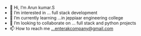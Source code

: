 - 👋 Hi, I’m Arun kumar.S
- 👀 I’m interested in ... full stack development
- 🌱 I’m currently learning ...in jeppiaar engineering college
- 💞️ I’m looking to collaborate on ... full stack and python projects
- 📫 How to reach me ...enterakcompany@gmail.com

<!---
arunkumar003work/arunkumar003work is a ✨ special ✨ repository because its `README.md` (this file) appears on your GitHub profile.
You can click the Preview link to take a look at your changes.
--->
